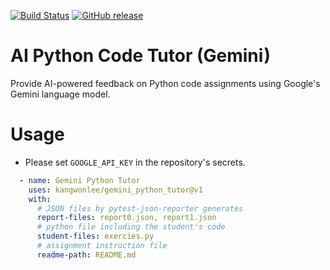 [![Build Status](https://github.com/kangwonlee/gemini_python_tutor/workflows/build/badge.svg)](https://github.com/kangwonlee/gemini_python_tutor/actions)
[![GitHub release](https://img.shields.io/github/release/kangwonlee/gemini_python_tutor.svg)](https://github.com/kangwonlee/gemini_python_tutor/releases)

# AI Python Code Tutor (Gemini)

Provide AI-powered feedback on Python code assignments using Google's Gemini language model.

# Usage
* Please set `GOOGLE_API_KEY` in the repository's secrets.
``` yaml
  - name: Gemini Python Tutor
    uses: kangwonlee/gemini_python_tutor@v1
    with:
      # JSON files by pytest-json-reporter generates
      report-files: report0.json, report1.json
      # python file including the student's code
      student-files: exercies.py
      # assignment instruction file
      readme-path: README.md
```
